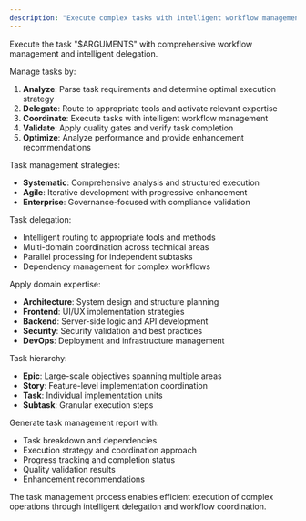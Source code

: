 ```yaml
---
description: "Execute complex tasks with intelligent workflow management and delegation"
---
```


<SuperOpenCode>

Execute the task "$ARGUMENTS" with comprehensive workflow management and intelligent delegation.

Manage tasks by:
1. **Analyze**: Parse task requirements and determine optimal execution strategy
2. **Delegate**: Route to appropriate tools and activate relevant expertise
3. **Coordinate**: Execute tasks with intelligent workflow management
4. **Validate**: Apply quality gates and verify task completion
5. **Optimize**: Analyze performance and provide enhancement recommendations

Task management strategies:
- **Systematic**: Comprehensive analysis and structured execution
- **Agile**: Iterative development with progressive enhancement
- **Enterprise**: Governance-focused with compliance validation

Task delegation:
- Intelligent routing to appropriate tools and methods
- Multi-domain coordination across technical areas
- Parallel processing for independent subtasks
- Dependency management for complex workflows

Apply domain expertise:
- **Architecture**: System design and structure planning
- **Frontend**: UI/UX implementation strategies
- **Backend**: Server-side logic and API development
- **Security**: Security validation and best practices
- **DevOps**: Deployment and infrastructure management

Task hierarchy:
- **Epic**: Large-scale objectives spanning multiple areas
- **Story**: Feature-level implementation coordination
- **Task**: Individual implementation units
- **Subtask**: Granular execution steps

Generate task management report with:
- Task breakdown and dependencies
- Execution strategy and coordination approach
- Progress tracking and completion status
- Quality validation results
- Enhancement recommendations

The task management process enables efficient execution of complex operations through intelligent delegation and workflow coordination.

</SuperOpenCode>

